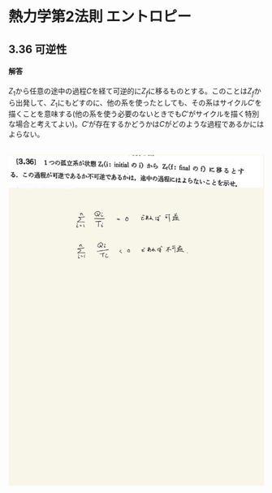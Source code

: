 <script type="text/javascript" async src="https://cdnjs.cloudflare.com/ajax/libs/mathjax/2.7.7/MathJax.js?config=TeX-MML-AM_CHTML">


</script>

<script type="text/x-mathjax-config">
 MathJax.Hub.Config({
 tex2jax: {
 inlineMath: [['$', '$'] ],
 displayMath: [ ['$$','$$'], ["\\[","\\]"] ]
 }
 });
</script>

# 熱力学第2法則 エントロピー
## 3.36 可逆性

#### 解答

$Z_1$から任意の途中の過程$C$を経て可逆的に$Z_f$に移るものとする。このことは$Z_f$から出発して、$Z_1$にもどすのに、他の系を使ったとしても、その系はサイクル$C'$を描くことを意味する(他の系を使う必要のないときでも$C'$がサイクルを描く特別な場合と考えてよい)。$C'$が存在するかどうかは$C$がどのような過程であるかにはよらない。
<br>
<br>

<img width="600" alt="Harashima-104" src="./images/Harashima-104.jpg">